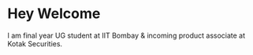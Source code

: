 # Hey Welcome
I am final year UG student at IIT Bombay & incoming product associate at Kotak Securities.


